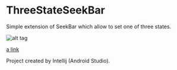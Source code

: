 ThreeStateSeekBar
=================

Simple extension of SeekBar which allow to set one of three states.

![alt tag](http://i61.tinypic.com/29w7bdl.png)

[a link](http://merhold.pl/apk/threestate.apk)

Project created by Intellij (Android Studio).
